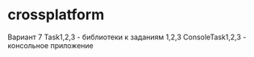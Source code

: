 # crossplatform
Вариант 7
Task1,2,3 - библиотеки к заданиям 1,2,3
ConsoleTask1,2,3 - консольное приложение
